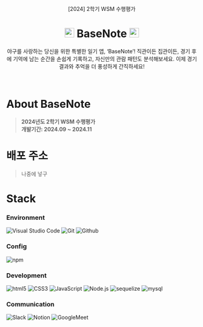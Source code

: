 <div align="center">
  <p>[2024] 2학기 WSM 수행평가</p>
  <h1><img src="https://raw.githubusercontent.com/Tarikul-Islam-Anik/Animated-Fluent-Emojis/master/Emojis/Activities/Baseball.png" alt="Baseball" width="25" height="25" /> BaseNote <img src="https://raw.githubusercontent.com/Tarikul-Islam-Anik/Animated-Fluent-Emojis/master/Emojis/Activities/Baseball.png" alt="Baseball" width="25" height="25" /></h1>
</div>
  
<div align="center">
  야구를 사랑하는 당신을 위한 특별한 일기 앱, ‘BaseNote’! 직관이든 집관이든, 경기 후에 기억에 남는 순간을 손쉽게 기록하고, 자신만의 관람 패턴도 분석해보세요. 이제 경기 결과와 추억을 더 풍성하게 간직하세요!
</div>

<br>
<br>

# About BaseNote
> **2024년도 2학기 WSM 수행평가** <br/> **개발기간: 2024.09 ~ 2024.11**

# 배포 주소
> 나중에 넣구

# Stack
### Environment
![Visual Studio Code](https://img.shields.io/badge/Visual%20Studio%20Code-007ACC?style=for-the-badge&logo=Visual%20Studio%20Code&logoColor=white)
![Git](https://img.shields.io/badge/Git-F05032?style=for-the-badge&logo=Git&logoColor=white)
![Github](https://img.shields.io/badge/GitHub-181717?style=for-the-badge&logo=GitHub&logoColor=white)             

### Config
![npm](https://img.shields.io/badge/npm-CB3837?style=for-the-badge&logo=npm&logoColor=white)        

### Development
![html5](https://img.shields.io/badge/HTML5-E34F26?style=for-the-badge&logo=html5&logoColor=white)
![CSS3](https://img.shields.io/badge/css3-1572B6?style=for-the-badge&logo=css3&logoColor=white)
![JavaScript](https://img.shields.io/badge/JavaScript-F7DF1E?style=for-the-badge&logo=Javascript&logoColor=white)
![Node.js](https://img.shields.io/badge/node.js-5FA04E?style=for-the-badge&logo=nodedotjs&logoColor=white)
![sequelize](https://img.shields.io/badge/sequelize-52B0E7?style=for-the-badge&logo=sequelize&logoColor=white)
![mysql](https://img.shields.io/badge/mysql-4479A1?style=for-the-badge&logo=mysql&logoColor=white)

### Communication
![Slack](https://img.shields.io/badge/Slack-4A154B?style=for-the-badge&logo=Slack&logoColor=white)
![Notion](https://img.shields.io/badge/Notion-000000?style=for-the-badge&logo=Notion&logoColor=white)
![GoogleMeet](https://img.shields.io/badge/GoogleMeet-00897B?style=for-the-badge&logo=Google%20Meet&logoColor=white)
